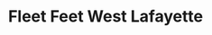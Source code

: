 ---
title: "Fleet Feet West Lafayette"
url: /west-lafayette/fleet-feet-west-lafayette/
shop: Sport
---